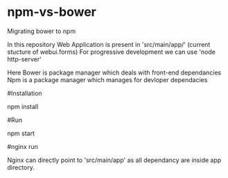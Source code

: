 # npm-vs-bower
Migrating bower to npm

In this repository Web Application is present in 'src/main/app/' (current stucture of webui.forms)
For progressive development we can use 'node http-server'

Here Bower is package manager which deals with front-end dependancies
Npm is a package manager which manages for devloper dependacies

#Installation

npm install

#Run

npm start

#nginx run

Nginx can directly point to 'src/main/app' as all dependancy are inside app directory.

